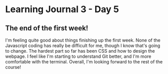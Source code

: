 # Learning Journal 3 - Day 5
## The end of the first week!
I'm feeling quite good about things finishing up the first week.  None of the Javascript coding has really be difficult for me, though I know that's going to change.  The hardest part so far has been CSS and how to design the webpage.  I feel like I'm starting to understand Git better, and I'm more comfortable with the terminal.  Overall, I'm looking forward to the rest of the course!
